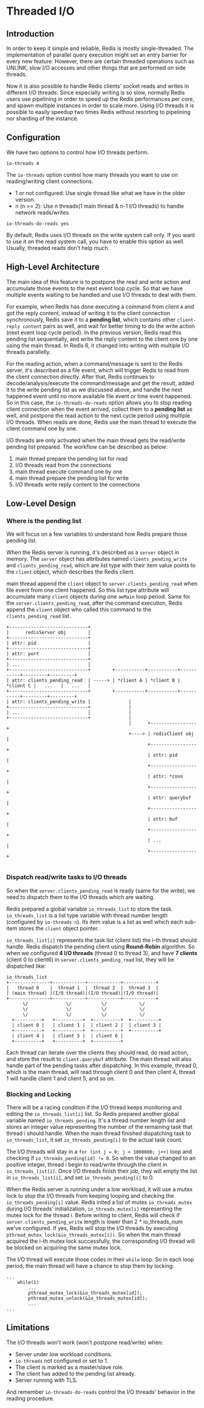 # Threaded I/O
## Introduction
In order to keep it simple and reliable, Redis is mostly single-threaded. The implementation of parallel query execution might set an entry barrier for every new feature. However, there are certain threaded operations such as UNLINK, slow I/O accesses and other things that are performed on side threads.

Now it is also possible to handle Redis clients' socket reads and writes in different I/O threads. Since especially writing is so slow, normally Redis users use pipelining in order to speed up the Redis performances per core, and spawn multiple instances in order to scale more. Using I/O threads it is possible to easily speedup two times Redis without resorting to pipelining nor sharding of the instance.

## Configuration
We have two options to control how I/O threads perform.
```
io-threads 4
```
The `io-threads` option control how many threads you want to use on reading/writing client connections.
- 1 or not configured: Use single thread like what we have in the older version.
- n (n >= 2): Use n threads(1 main thread & n-1 I/O threads) to handle network reads/writes.

```
io-threads-do-reads yes
```
By default, Redis uses I/O threads on the write system call only. If you want to use it on the read  system call, you have to enable this option as well. Usually, threaded reads don't help much.

## High-Level Architecture
The main idea of this feature is to postpone the read and write action and accumulate those events to the next event loop cycle. So that we have multiple events waiting to be handled and use I/O threads to deal with them.

For example, when Redis has done executing a command from client `A` and got the reply content, instead of writing it to the client connection synchronously, Redis save it to a **pending list**, which contains other `client-reply content` pairs as well, and wait for better timing to do the write action (next event loop cycle period). In the previous version, Redis read this pending list sequentially, and write the reply content to the client one by one using the main thread. In Redis 6, it changed into writing with multiple I/O threads parallelly.

For the reading action, when a command/message is sent to the Redis server, it's described as a file event, which will trigger Redis to read from the client connection directly. After that, Redis continues to decode/analysis/execute the command/message and get the result, added it to the write pending list as we discussed above, and handle the next happened event until no more available file event or time event happened. So in this case, the `io-threads-do-reads` option allows you to stop reading client connection when the event arrived, collect them to a **pending list** as well, and postpone the read action to the next cycle period using multiple I/O threads. When reads are done, Redis use the main thread to execute the client command one by one.

I/O threads are only activated when the main thread gets the read/write pending list prepared. The workflow can be described as below:

1. main thread prepare the pending list for read
2. I/O threads read from the connections
3. main thread execute command one by one
4. main thread prepare the pending list for write
5. I/O threads write reply content to the connections


## Low-Level Design
### Where is the pending list
We will focus on a few variables to understand how Redis prepare those pending list.

When the Redis server is running, it's described as a `server` object in memory. The `server` object has attributes named `clients_pending_write` and `clients_pending_read`, which are list type with their item value points to the `client` object, which describes the Redis client.

main thread append the `client` object to `server.clients_pending_read` when file event from one client happened. So this list type attribute will accumulate many `client` objects during one `aeMain` loop period. Same for the `server.clients_pending_read`, after the command execution, Redis append the `client` object who called this command to the `clients_pending_read` list.
```
+-----------------------------+
|      redisServer obj        |
+-----------------------------+
| attr: pid                   |
+-----------------------------+
| attr: port                  |
+-----------------------------+
| ...                         | 
+-----------------------------+        +-----------+-----------+-----------+---------+---------+
| attr: clients_pending_read  | -----> | *client A | *client B | *client C |   ...   |   ...   |
+-----------------------------+        +-----------+-----------+-----------+---------+---------+
| attr: clients_pending_write |              |
+-----------------------------+              |
| ...                         |              |
+-----------------------------+              |
                                             |      +-----------------+
                                             +----> | redisClient obj |
                                                    +-----------------+
                                                    | attr: pid       |
                                                    +-----------------+
                                                    | attr: *conn     |
                                                    +-----------------+
                                                    | attr: querybuf  |
                                                    +-----------------+
                                                    | attr: buf       |
                                                    +-----------------+
                                                    | ...             |
                                                    +-----------------+


```

### Dispatch read/write tasks to I/O threads
So when the `server.clients_pending_read` is ready (same for the write), we need to dispatch them to the I/O threads which are waiting.

Redis prepared a global variable `io_threads_list` to store the task. `io_threads_list` is a list type variable with thread number length (configured by `io-threads n`). Its item value is a list as well which each sub-item stores the `client` object pointer.

`io_threads_list[i]` represents the task list (client list) the i-th thread should handle. Redis dispatch the pending client using **Round-Robin** algorithm. So when we configured **4 I/O threads** (thread 0 to thread 3), and have **7 clients** (client 0 to client6) in `server.clients_pending_read` list, they will be dispatched like:
```
io_threads_list
+---------------+------------+------------+------------+
|   thread 0    |  thread 1  |  thread 2  |  thread 3  |
| (main thread) |(I/O thread)|(I/O thread)|(I/O thread)|
+---------------+------------+------------+------------+
      \/              \/           \/            \/        
      \/              \/           \/            \/             
      \/              \/           \/            \/        
  +----------+   +----------+  +----------+  +----------+
  | client 0 |   | client 1 |  | client 2 |  | client 3 |
  +----------+   +----------+  +----------+  +----------+
  | client 4 |   | client 5 |  | client 6 |
  +----------+   +----------+  +----------+

```

Each thread can iterate over the clients they should read, do read action, and store the result to `client.querybuf` attribute. The main thread will also handle part of the pending tasks after dispatching. In this example, thread 0, which is the main thread, will read through client 0 and then client 4, thread 1 will handle client 1 and client 5, and so on.

### Blocking and Locking
There will be a racing condition if the I/O thread keeps monitoring and editing the `io_threads_list[i]` list. So Redis prepared another global variable named `io_threads_pending`. It's a thread number length list and stores an integer value representing the number of the remaining task that thread i should handle. When the main thread finished dispatching task to `io_threads_list`, it set `io_threads_pending[i]` to the actual task count.

The I/O threads will stay in a `for (int j = 0; j < 1000000; j++)` loop and checking if `io_threads_pending[id] != 0`. So when the value changed to an positive integer, thread i begin to read/write through the client in `io_threads_list[i]`. Once I/O threads finish their job, they will empty the list in `io_threads_list[i]`, and set `io_threads_pending[i]` to 0.

When the Redis server is running under a low workload, it will use a mutex lock to stop the I/O threads from keeping looping and checking the `io_threads_pending[i]` value. Redis inited a list of mutex `io_threads_mutex` during I/O threads' initialization, `io_threads_mutex[i]` representing the mutex lock for the thread i. Before writing to client, Redis will check if `server.clients_pending_write` length is lower than 2 * io_threads_num we've configured. If yes, Redis will stop the I/O threads by executing `pthread_mutex_lock(&io_threads_mutex[i])`. So when the main thread acquired the i-th mutex lock successfully, the corresponding I/O thread will be blocked on acquiring the same mutex lock.

The I/O thread will execute those codes in their `while` loop. So in each loop period, the main thread will have a chance to stop them by locking:
```
...
    while(1)
        ...
        pthread_mutex_lock(&io_threads_mutex[id]);
        pthread_mutex_unlock(&io_threads_mutex[id]);
        ...
...
```

## Limitations
The I/O threads won't work (won't postpone read/write) when:
- Server under low workload conditions.
- `io-threads` not configured or set to 1.
- The client is marked as a master/slave role.
- The client has added to the pending list already.
- Server running with TLS.

And remember `io-threads-do-reads` control the I/O threads' behavior in the reading procedure.
